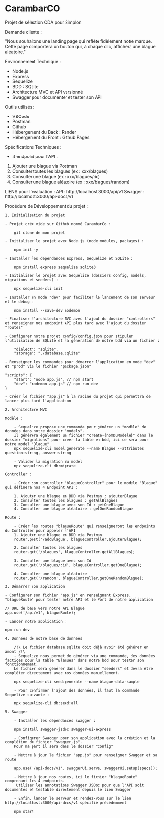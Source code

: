 # CarambarCO
Projet de sélection CDA pour Simplon

Demande cliente :

"Nous souhaitons une landing page qui reflète fidèlement notre marque. Cette page comportera un bouton qui, à chaque clic, affichera une blague aléatoire."

Environnement Technique :
- Node.js
- Express
- Sequelize
- BDD : SQLite
- Architecture MVC et API  versionné
- Swagger pour documenter et tester son API

Outils utilisés :
- VSCode
- Postman
- Github
- Hébergement du Back : Render
- Hébergement du Front : Github Pages

Spécifications Techniques :
- 4 endpoint pour l'API :
 1. Ajouter une blague via Postman
 2. Consulter toutes les blagues (ex : xxx/blagues)
 3. Consulter une blague (ex : xxx/blagues/:id)
 4. Consulter une blague aléatoire (ex : xxx/blagues/random)

LIENS pour l'évaluation :
API : http://localhost:3000/api/v1
Swagger : http://localhost:3000/api-docs/v1

Procédure de Développement du projet :

    1. Initialisation du projet

    - Projet crée vide sur Github nommé CarambarCo :
    
        git clone de mon projet

    - Initialiser le projet avec Node.js (node_modules, packages) :
    
        npm init -y

    - Installer les dépendances Express, Sequelize et SQLite :
    
        npm install express sequelize sqlite3

    - Initialiser le projet avec Sequelize (dossiers config, models, migrations et seeders) :
    
        npx sequelize-cli init

    - Installer un mode "dev" pour faciliter le lancement de son serveur et le debug :
    
        npm install --save-dev nodemon

    - Finaliser l'architecture MVC avec l'ajout du dossier "controllers" et renseigner nos endpoint API plus tard avec l'ajout du dossier "routes"

    - Configurer notre projet config/config.json pour stipuler l'utilisation de SQLite et la génération de notre bdd via un fichier :

        "dialect": "sqlite",
        "storage": "./database.sqlite"

    - Renseigner les commandes pour démarrer l'application en mode "dev" et "prod" via le fichier "package.json"
    
    "scripts": {
        "start": "node app.js", // npm start
        "dev": "nodemon app.js" // npm run dev
    }

    - Créer le fichier "app.js" à la racine du projet qui permettra de lancer plus tard l'application

    2. Architecture MVC

    Modèle :

        - Sequelize propose une commande pour générer un "modèle" de données dans notre dossier "models".
        Il générera également un fichier "create-{nomDuModele}" dans le dossier "migrations" pour creer la table en bdd, ici ce sera pour notre model "Blague"
        npx sequelize-cli model:generate --name Blague --attributes question:string, answer:string

        - Valider la migration du model
        npx sequelize-cli db:migrate 
        
    Controller :

        - Créer son controller "blagueController" pour le modele "Blague" qui définera nos 4 Endpoint API :

        1. Ajouter une blague en BDD via Postman : ajouterBlague
        2. Consulter toutes les blagues : getAllBlagues
        3. Consulter une blague avec son Id : getOneBlague
        4. Consulter une blague aléatoire : getOneRandomBlague

    Route :

        - Créer les routes "blagueRoute" qui renseigneront les endpoints du Controller pour appeler l'API
        1. Ajouter une blague en BDD via Postman
        router.post('/addBlague', blagueController.ajouterBlague);

        2. Consulter toutes les blagues
        router.get('/blagues', blagueController.getAllBlagues);

        3. Consulter une blague avec son Id
        router.get('/blagues/:id', blagueController.getOneBlague);

        4. Consulter une blague aléatoire
        router.get('/random', blagueController.getOneRandomBlague);

    3. Démarrer son application

    - Configurer son fichier "app.js" en renseignant Express, "blagueRoute" pour tester notre API et le Port de notre application

    // URL de base vers notre API Blague
    app.use('/api/v1', blagueRoute);
    
    - Lancer notre application :
    
    npm run dev

    4. Données de notre base de données

        /!\ Le fichier database.sqlite doit déjà avoir été générer en amont /!\
        - Sequelize nous permet de générer via une commande, des données factices pour la table "Blagues" dans notre bdd pour tester son fonctionnement.
        Le fichier sera générer dans le dossier "seeders" et devra être compléter directement avec nos données manuellement.
        
        npx sequelize-cli seed:generate --name blague-data-sample

        - Pour confirmer l'ajout des données, il faut la commande Sequelize suivante :

        npx sequelize-cli db:seed:all

    5. Swagger

        - Installer les dépendances swagger :
        
        npm install swagger-jsdoc swagger-ui-express

        - Configurer Swagger pour son application avec la création et la complétion du fichier "swagger.js".
        Pour ma part il sera dans le dossier "config"

        - Mettre à jour le fichier "app.js" pour renseigner Swagger et sa route

        app.use('/api-docs/v1', swaggerUi.serve, swaggerUi.setup(specs));

        - Mettre à jour nos routes, ici le fichier "blagueRoute" comprenant les 4 endpoints.
         Utiliser les annotations Swagger JSDoc pour que l'API soit documentés et testable directement depuis le lien Swagger

        - Enfin, lancer le serveur et rendez-vous sur le lien http://localhost:3000/api-docs/v1 spécifié précédemment

        npm start

